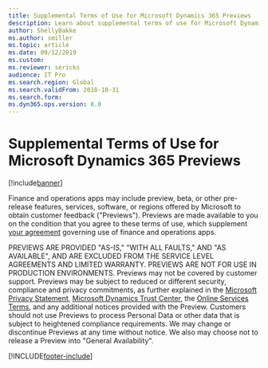 ```yaml
---
title: Supplemental Terms of Use for Microsoft Dynamics 365 Previews
description: Learn about supplemental terms of use for Microsoft Dynamics 365 previews, which are made available to you on the condition that you agree to the terms.
author: ShellyBakke
ms.author: smiller
ms.topic: article
ms.date: 09/12/2019
ms.custom: 
ms.reviewer: sericks
audience: IT Pro
ms.search.region: Global
ms.search.validFrom: 2018-10-31
ms.search.form:
ms.dyn365.ops.version: 8.0
---
```


# Supplemental Terms of Use for Microsoft Dynamics 365 Previews 

[!include[banner](../../../finance/includes/banner.md)]

Finance and operations apps may include preview, beta, or other pre-release features, services, software, or regions offered by Microsoft to obtain customer feedback ("Previews"). Previews are made available to you on the condition that you agree to these terms of use, which supplement [your agreement](https://lcs.dynamics.com/Logon/Legal) governing use of finance and operations apps. 

PREVIEWS ARE PROVIDED "AS-IS," "WITH ALL FAULTS," AND "AS AVAILABLE", AND ARE EXCLUDED FROM THE SERVICE LEVEL AGREEMENTS AND LIMITED WARRANTY. PREVIEWS ARE NOT FOR USE IN PRODUCTION ENVIRONMENTS.  Previews may not be covered by customer support. Previews may be subject to reduced or different security, compliance and privacy commitments, as further explained in the [Microsoft Privacy Statement](https://go.microsoft.com/fwlink/?LinkId=131004&clcid=0x409), [Microsoft Dynamics Trust Center](https://www.microsoft.com/trustcenter/cloudservices/dynamics365), the [Online Services Terms](https://www.microsoftvolumelicensing.com/DocumentSearch.aspx?Mode=3&DocumentTypeId=31), and any additional notices provided with the Preview. Customers should not use Previews to process Personal Data or other data that is subject to heightened compliance requirements. We may change or discontinue Previews at any time without notice. We also may choose not to release a Preview into "General Availability".   
  


[!INCLUDE[footer-include](../../../includes/footer-banner.md)]

